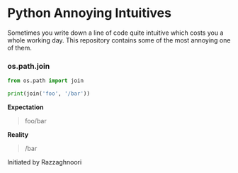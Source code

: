 # Python Annoying Intuitives
Sometimes you write down a line of code quite intuitive which costs you a whole working day. This repository contains some of the most annoying one of them.

### os.path.join

``` python
from os.path import join

print(join('foo', '/bar'))
```

**Expectation**
> foo/bar

**Reality**
> /bar

Initiated by Razzaghnoori

